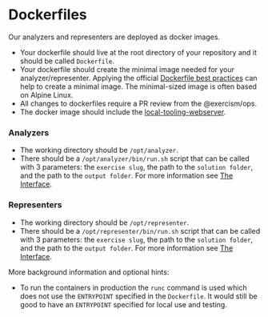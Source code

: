 # Dockerfiles

Our analyzers and representers are deployed as docker images.

- Your dockerfile should live at the root directory of your repository and it should be called `Dockerfile`.
- Your dockerfile should create the minimal image needed for your analyzer/representer.
  Applying the official [Dockerfile best practices](https://docs.docker.com/develop/develop-images/dockerfile_best-practices/) can help to create a minimal image. The minimal-sized image is often based on Alpine Linux.
- All changes to dockerfiles require a PR review from the @exercism/ops.
- The docker image should include the [local-tooling-webserver](https://github.com/exercism/local-tooling-webserver/blob/master/README.md#installation-docker).

### Analyzers

- The working directory should be `/opt/analyzer`.
- There should be a `/opt/analyzer/bin/run.sh` script that can be called with 3 parameters: the `exercise slug`, the path to the `solution folder`, and the path to the `output folder`. For more information see [The Interface](./analyzers/interface.md).

### Representers

- The working directory should be `/opt/representer`.
- There should be a `/opt/representer/bin/run.sh` script that can be called with 3 parameters: the `exercise slug`, the path to the `solution folder`, and the path to the `output folder`. For more information see [The Interface](./representers/interface.md).

More background information and optional hints:

- To run the containers in production the `runc` command is used which does not use the `ENTRYPOINT` specified in the `Dockerfile`. It would still be good to have an `ENTRYPOINT` specified for local use and testing.
